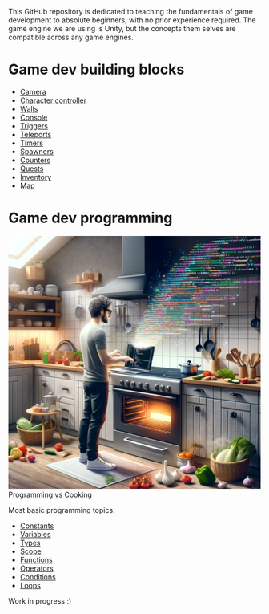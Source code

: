 
This GitHub repository is dedicated to teaching the fundamentals of game development to absolute beginners, with no prior experience required. The game engine we are using is Unity, but the concepts them selves are compatible across any game engines.

# Game dev building blocks

- [Camera](game_dev/building_blocks/camera.md)
- [Character controller](game_dev/building_blocks/character_controller.md)
- [Walls](game_dev/building_blocks/walls.md)
- [Console](game_dev/building_blocks/console.md)
- [Triggers](game_dev/building_blocks/triggers.md)
- [Teleports](game_dev/building_blocks/teleports.md)
- [Timers](game_dev/building_blocks/timers.md)
- [Spawners](game_dev/building_blocks/spawners.md)
- [Counters](game_dev/building_blocks/counters.md)
- [Quests](game_dev/building_blocks/quests.md)
- [Inventory](game_dev/building_blocks/inventory.md)
- [Map](game_dev/building_blocks/map.md)

# Game dev programming

![programming vs cooking](img/programming_vs_cooking.webp)
[Programming vs Cooking](csharp/programming_vs_cooking.md)

Most basic programming topics:

- [Constants](csharp/constants.md)
- [Variables](csharp/variables.md)
- [Types](csharp/types.md)
- [Scope](csharp/scope.md)
- [Functions](csharp/functions.md)
- [Operators](csharp/operators.md)
- [Conditions](csharp/conditions.md)
- [Loops](csharp/loops.md)

Work in progress :)